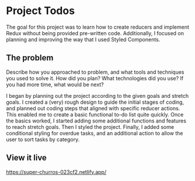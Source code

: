 # Project Todos

The goal for this project was to learn how to create reducers and implement Redux without being provided pre-written code.  Additionally, I focused on planning and improving the way that I used Styled Components.

## The problem

Describe how you approached to problem, and what tools and techniques you used to solve it. How did you plan? What technologies did you use? If you had more time, what would be next?

I began by planning out the project according to the given goals and stretch goals.  I created a (very) rough design to guide the initial stages of coding, and planned out coding steps that aligned with specific reducer actions.  This enabled me to create a basic functional to-do list quite quickly. Once the basics worked, I started adding some additional functions and features to reach stretch goals. Then I styled the project. Finally, I added some conditional styling for overdue tasks, and an additional action to allow the user to sort tasks by category. 

## View it live

https://super-churros-023cf2.netlify.app/
